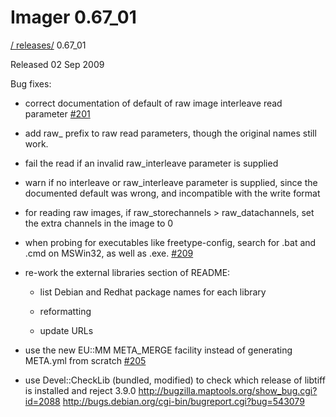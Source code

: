 # Imager 0.67_01

[ / ](..) [releases/](./) 0.67_01

Released 02 Sep 2009

Bug fixes:

 - correct documentation of default of raw image interleave read parameter [#201](https://github.com/tonycoz/imager/issues/201)

 - add raw_ prefix to raw read parameters, though the original names still work.

 - fail the read if an invalid raw_interleave parameter is supplied

 - warn if no interleave or raw_interleave parameter is supplied, since the documented default was wrong, and incompatible with the write format

 - for reading raw images, if raw_storechannels > raw_datachannels, set the extra channels in the image to 0

 - when probing for executables like freetype-config, search for .bat and .cmd on MSWin32, as well as .exe. [#209](https://github.com/tonycoz/imager/issues/209)

 - re-work the external libraries section of README:

   - list Debian and Redhat package names for each library

   - reformatting

   - update URLs

 - use the new EU::MM META_MERGE facility instead of generating META.yml from scratch [#205](https://github.com/tonycoz/imager/issues/205)

 - use Devel::CheckLib (bundled, modified) to check which release of libtiff is installed and reject 3.9.0 http://bugzilla.maptools.org/show_bug.cgi?id=2088 http://bugs.debian.org/cgi-bin/bugreport.cgi?bug=543079
